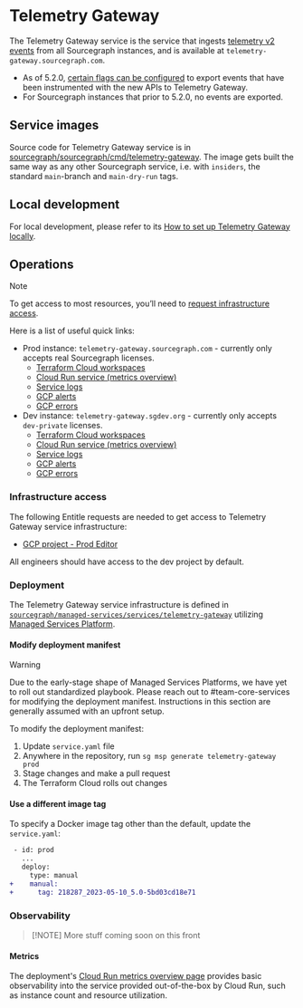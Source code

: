 # Telemetry Gateway

The Telemetry Gateway service is the service that ingests [telemetry v2 events](https://docs.sourcegraph.com/dev/background-information/telemetry) from all Sourcegraph instances, and is available at `telemetry-gateway.sourcegraph.com`.

- As of 5.2.0, [certain flags can be configured](https://docs.sourcegraph.com/dev/background-information/telemetry#enabling-telemetry-export) to export events that have been instrumented with the new APIs to Telemetry Gateway.
- For Sourcegraph instances that prior to 5.2.0, no events are exported.

## Service images

Source code for Telemetry Gateway service is in [sourcegraph/sourcegraph/cmd/telemetry-gateway](https://github.com/sourcegraph/sourcegraph/tree/main/cmd/telemetry-gateway).
The image gets built the same way as any other Sourcegraph service, i.e. with `insiders`, the standard `main`-branch and `main-dry-run` tags.

## Local development

For local development, please refer to its [How to set up Telemetry Gateway locally](https://docs.sourcegraph.com/dev/how-to/telemetry_gateway).

## Operations

> [!NOTE]
> To get access to most resources, you’ll need to [request infrastructure access](#infrastructure-access).

Here is a list of useful quick links:

- Prod instance: `telemetry-gateway.sourcegraph.com` - currently only accepts real Sourcegraph licenses.
  - [Terraform Cloud workspaces](https://app.terraform.io/app/sourcegraph/workspaces?project=prj-9XNnACvkeM1VWteC)
  - [Cloud Run service (metrics overview)](https://console.cloud.google.com/run/detail/us-central1/telemetry-gateway/metrics?project=telemetry-gateway-prod-acae)
  - [Service logs](https://cloudlogging.app.goo.gl/kficDmGcZdMJHPQL9)
  - [GCP alerts](https://console.cloud.google.com/monitoring/alerting?project=telemetry-gateway-prod-acae)
  - [GCP errors](https://console.cloud.google.com/errors?project=telemetry-gateway-prod-acae)
- Dev instance: `telemetry-gateway.sgdev.org` - currently only accepts `dev-private` licenses.
  - [Terraform Cloud workspaces](https://app.terraform.io/app/sourcegraph/workspaces?project=prj-nxL7Ti7x8xp6oZTU)
  - [Cloud Run service (metrics overview)](https://console.cloud.google.com/run/detail/us-central1/telemetry-gateway/metrics?project=telemetry-gateway-dev-0050)
  - [Service logs](https://cloudlogging.app.goo.gl/4oVGWGz1FQKVt5vm9)
  - [GCP alerts](https://console.cloud.google.com/monitoring/alerting?project=telemetry-gateway-dev-0050)
  - [GCP errors](https://console.cloud.google.com/errors?project=telemetry-gateway-dev-0050)

### Infrastructure access

The following Entitle requests are needed to get access to Telemetry Gateway service infrastructure:

- [GCP project - Prod Editor](https://app.entitle.io/request?targetType=resource&duration=21600&justification=Justification%20here&integrationId=134476cb-0bd6-4c6d-a89f-e1550988bdd7&resourceId=271c1799-6172-4099-8fe1-b186ac05aa06&roleId=da83e573-1cae-4e83-a132-3d2c6065ecbb&grantMethodId=da83e573-1cae-4e83-a132-3d2c6065ecbb)

All engineers should have access to the dev project by default.

### Deployment

The Telemetry Gateway service infrastructure is defined in [`sourcegraph/managed-services/services/telemetry-gateway`](https://github.com/sourcegraph/managed-services/tree/main/services/telemetry-gateway) utilizing [Managed Services Platform](./platform.md).

#### Modify deployment manifest

> [!WARNING]
> Due to the early-stage shape of Managed Services Platforms, we have yet to roll out standardized playbook. Please reach out to #team-core-services for modifying the deployment manifest. Instructions in this section are generally assumed with an upfront setup.

To modify the deployment manifest:

1. Update `service.yaml` file
1. Anywhere in the repository, run `sg msp generate telemetry-gateway prod`
1. Stage changes and make a pull request
1. The Terraform Cloud rolls out changes

#### Use a different image tag

To specify a Docker image tag other than the default, update the `service.yaml`:

```diff
 - id: prod
   ...
   deploy:
     type: manual
+    manual:
+      tag: 218287_2023-05-10_5.0-5bd03cd18e71
```

### Observability

> [!NOTE] More stuff coming soon on this front

#### Metrics

The deployment's [Cloud Run metrics overview page](https://console.cloud.google.com/run/detail/us-central1/telemetry-gateway/metrics?project=telemetry-gateway-prod-acae) provides basic observability into the service provided out-of-the-box by Cloud Run, such as instance count and resource utilization.
